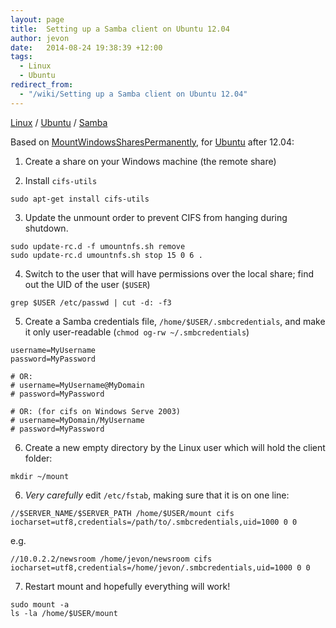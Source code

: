```yaml
---
layout: page
title:  Setting up a Samba client on Ubuntu 12.04
author: jevon
date:   2014-08-24 19:38:39 +12:00
tags:
  - Linux
  - Ubuntu
redirect_from:
  - "/wiki/Setting up a Samba client on Ubuntu 12.04"
---
```


[Linux](Linux.md) / [Ubuntu](Ubuntu.md) / [Samba](samba.md)

Based on <a href="https://help.ubuntu.com/community/MountWindowsSharesPermanently">MountWindowsSharesPermanently</a>, for [Ubuntu](Ubuntu.md) after 12.04:

1. Create a share on your Windows machine (the remote share)

2. Install `cifs-utils`

```
sudo apt-get install cifs-utils
```

3. Update the unmount order to prevent CIFS from hanging during shutdown.

```
sudo update-rc.d -f umountnfs.sh remove
sudo update-rc.d umountnfs.sh stop 15 0 6 .
```

4. Switch to the user that will have permissions over the local share; find out the UID of the user (`$USER`)

```
grep $USER /etc/passwd | cut -d: -f3
```

5. Create a Samba credentials file, `/home/$USER/.smbcredentials`, and make it only user-readable (`chmod og-rw ~/.smbcredentials`)

```
username=MyUsername
password=MyPassword

# OR:
# username=MyUsername@MyDomain
# password=MyPassword

# OR: (for cifs on Windows Serve 2003)
# username=MyDomain/MyUsername
# password=MyPassword
```

6. Create a new empty directory by the Linux user which will hold the client folder:

```
mkdir ~/mount
```

6. *Very carefully* edit `/etc/fstab`, making sure that it is on one line:

```
//$SERVER_NAME/$SERVER_PATH /home/$USER/mount cifs iocharset=utf8,credentials=/path/to/.smbcredentials,uid=1000 0 0
```

e.g.

```
//10.0.2.2/newsroom /home/jevon/newsroom cifs iocharset=utf8,credentials=/home/jevon/.smbcredentials,uid=1000 0 0
```

7. Restart mount and hopefully everything will work!

```
sudo mount -a
ls -la /home/$USER/mount
```
